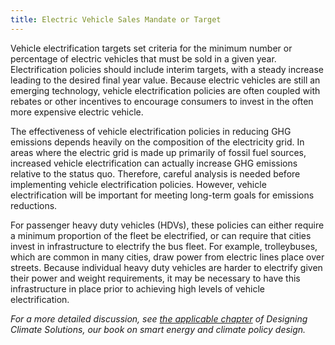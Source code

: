 ```yaml
---
title: Electric Vehicle Sales Mandate or Target
---
```

Vehicle electrification targets set criteria for the minimum number or percentage of electric vehicles that must be sold in a given year.  Electrification policies should include interim targets, with a steady increase leading to the desired final year value.  Because electric vehicles are still an emerging technology, vehicle electrification policies are often coupled with rebates or other incentives to encourage consumers to invest in the often more expensive electric vehicle.

The effectiveness of vehicle electrification policies in reducing GHG emissions depends heavily on the composition of the electricity grid.  In areas where the electric grid is made up primarily of fossil fuel sources, increased vehicle electrification can actually increase GHG emissions relative to the status quo.  Therefore, careful analysis is needed before implementing vehicle electrification policies.  However, vehicle electrification will be important for meeting long-term goals for emissions reductions.

For passenger heavy duty vehicles (HDVs), these policies can either require a minimum proportion of the fleet be electrified, or can require that cities invest in infrastructure to electrify the bus fleet.  For example, trolleybuses, which are common in many cities, draw power from electric lines place over streets.  Because individual heavy duty vehicles are harder to electrify given their power and weight requirements, it may be necessary to have this infrastructure in place prior to achieving high levels of vehicle electrification.

*For a more detailed discussion, see [the applicable chapter](/dcs/policies/electric-vehicle-policies/) of Designing Climate Solutions, our book on smart energy and climate policy design.*
